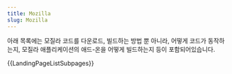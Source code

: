 ```yaml
---
title: Mozilla
slug: Mozilla
---
```

아래 목록에는 모질라 코드를 다운로드, 빌드하는 방법 뿐 아니라, 어떻게 코드가 동작하는지, 모질라 애플리케이션의 애드-온을 어떻게 빌드하는지 등이 포함되어있습니다.

{{LandingPageListSubpages}}
